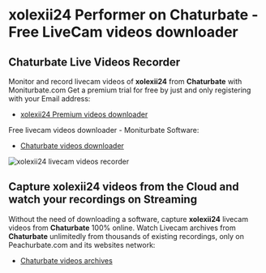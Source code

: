 # xolexii24 Performer on Chaturbate - Free LiveCam videos downloader

## Chaturbate Live Videos Recorder

Monitor and record livecam videos of **xolexii24** from **Chaturbate** with Moniturbate.com
Get a premium trial for free by just and only registering with your Email address:
* [xolexii24 Premium videos downloader](https://moniturbate.com/request-demo-licence-key.html)

Free livecam videos downloader - Moniturbate Software:
* [Chaturbate videos downloader](https://moniturbate.com/moniturbate-download-software.html)

![xolexii24 livecam videos recorder](https://peachurnet.com/templates/moniturbate-software.png)


## Capture xolexii24 videos from the Cloud and watch your recordings on Streaming

Without the need of downloading a software, capture **xolexii24** livecam videos from **Chaturbate** 100% online.
Watch Livecam archives from **Chaturbate** unlimitedly from thousands of existing recordings, only on Peachurbate.com and its websites network:
* [Chaturbate videos archives](https://peachurnet.com/)
